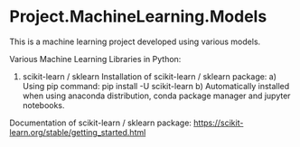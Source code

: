 # Project.MachineLearning.Models
This is a machine learning project developed using various models. 

Various Machine Learning Libraries in Python:

1. scikit-learn / sklearn
Installation of scikit-learn / sklearn package: 
a) Using pip command: pip install -U scikit-learn 
b) Automatically installed when using anaconda distribution, conda package manager and jupyter notebooks.

Documentation of scikit-learn / sklearn package:
https://scikit-learn.org/stable/getting_started.html
